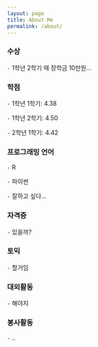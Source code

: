 ```yaml
---
layout: page
title: About Me
permalink: /about/
---
```


### 수상

`-` 1학년 2학기 때 장학금 10만원...

### 학점

`-` 1학년 1학기: 4.38

`-` 1학년 2학기: 4.50

`-` 2학년 1학기: 4.42

### 프로그래밍 언어

`-` R

`-` 파이썬

`-` 잘하고 싶다...

### 자격증

`-` 있을까?

### 토익

`-` 할거임

### 대외활동

`-` 해야지

### 봉사활동

`-` ..




[^1]:a blogging platform that natively supports Jupyter notebooks in addition to other formats.
